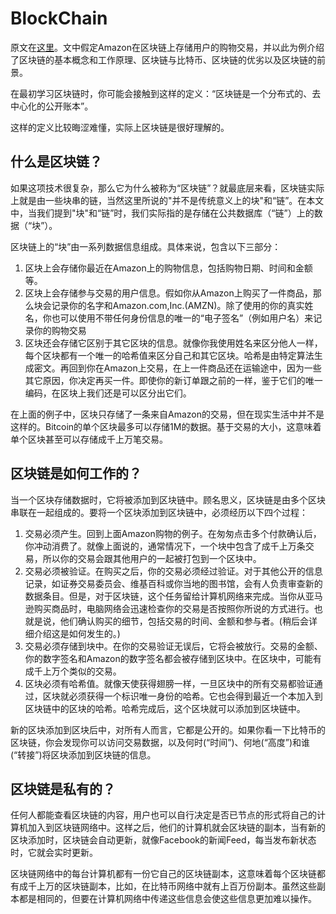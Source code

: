# BlockChain  

原文在[这里](https://www.investopedia.com/terms/b/blockchain.asp)。文中假定Amazon在区块链上存储用户的购物交易，并以此为例介绍了区块链的基本概念和工作原理、区块链与比特币、区块链的优劣以及区块链的前景。

在最初学习区块链时，你可能会接触到这样的定义：“区块链是一个分布式的、去中心化的公开账本”。  

这样的定义比较晦涩难懂，实际上区块链是很好理解的。  

## 什么是区块链？  

如果这项技术很复杂，那么它为什么被称为“区块链”？就最底层来看，区块链实际上就是由一些块串的链，当然这里所说的"并不是传统意义上的块"和“链”。在本文中，当我们提到"块"和“链”时，我们实际指的是存储在公共数据库（“链”）上的数据（“块”）。  

区块链上的“块”由一系列数据信息组成。具体来说，包含以下三部分：  

1. 区块上会存储你最近在Amazon上的购物信息，包括购物日期、时间和金额等。
2. 区块上会存储参与交易的用户信息。假如你从Amazon上购买了一件商品，那么块会记录你的名字和Amazon.com,Inc.(AMZN)。除了使用的你的真实姓名，你也可以使用不带任何身份信息的唯一的“电子签名”（例如用户名）来记录你的购物交易
3. 区块还会存储它区别于其它区块的信息。就像你我使用姓名来区分他人一样，每个区块都有一个唯一的哈希值来区分自己和其它区块。哈希是由特定算法生成密文。再回到你在Amazon上交易，在上一件商品还在运输途中，因为一些其它原因，你决定再买一件。即使你的新订单跟之前的一样，鉴于它们的唯一编码，在区块上我们还是可以区分出它们。  

在上面的例子中，区块只存储了一条来自Amazon的交易，但在现实生活中并不是这样的。Bitcoin的单个区块最多可以存储1M的数据。基于交易的大小，这意味着单个区块甚至可以存储成千上万笔交易。  

## 区块链是如何工作的？  

当一个区块存储数据时，它将被添加到区块链中。顾名思义，区块链是由多个区块串联在一起组成的。要将一个区块添加到区块链中，必须经历以下四个过程：  

1. 交易必须产生。回到上面Amazon购物的例子。在匆匆点击多个付款确认后，你冲动消费了。就像上面说的，通常情况下，一个块中包含了成千上万条交易，所以你的交易会跟其他用户的一起被打包到一个区块中。
2. 交易必须被验证。在购买之后，你的交易必须经过验证。对于其他公开的信息记录，如证券交易委员会、维基百科或你当地的图书馆，会有人负责审查新的数据条目。但是，对于区块链，这个任务留给计算机网络来完成。当你从亚马逊购买商品时，电脑网络会迅速检查你的交易是否按照你所说的方式进行。也就是说，他们确认购买的细节，包括交易的时间、金额和参与者。(稍后会详细介绍这是如何发生的。)
3. 交易必须存储到块中。在你的交易验证无误后，它将会被放行。交易的金额、你的数字签名和Amazon的数字签名都会被存储到区块中。在区块中，可能有成千上万个类似的交易。
4. 区块必须有哈希值。就像天使获得翅膀一样，一旦区块中的所有交易都验证通过，区块就必须获得一个标识唯一身份的哈希。它也会得到最近一个本加入到区块链中的区块的哈希。哈希完成后，这个区块就可以添加到区块链中。  

新的区块添加到区块后中，对所有人而言，它都是公开的。如果你看一下比特币的区块链，你会发现你可以访问交易数据，以及何时(“时间”)、何地(“高度”)和谁(“转接”)将区块添加到区块链的信息。  

## 区块链是私有的？  

任何人都能查看区块链的内容，用户也可以自行决定是否已节点的形式将自己的计算机加入到区块链网络中。这样之后，他们的计算机就会区块链的副本，当有新的区块添加时，区块链会自动更新，就像Facebook的新闻Feed，每当发布新状态时，它就会实时更新。  

区块链网络中的每台计算机都有一份它自己的区块链副本，这意味着每个区块链都有成千上万的区块链副本，比如，在比特币网络中就有上百万份副本。虽然这些副本都是相同的，但要在计算机网络中传递这些信息会使这些信息更加难以操作。